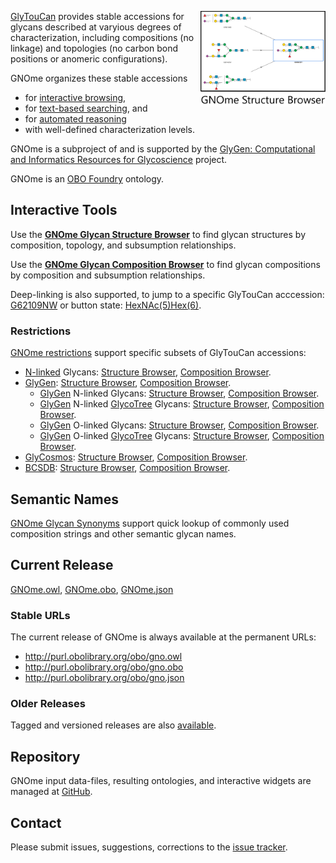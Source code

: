 <A href="https://gnome.glyomics.org/StructureBrowser.html"><img align="right" width="200px" src="img/GNOme Structure Browser Button.png"/></A> [GlyTouCan](http://glytoucan.org) provides stable accessions for glycans described at varyious degrees of characterization, including compositions (no linkage) and topologies (no carbon bond positions or anomeric configurations). 

GNOme organizes these stable accessions  
* for [interactive browsing](#interactive-tools),
* for [text-based searching](#semantic-names), and
* for [automated reasoning](#current-release)
* with well-defined characterization levels.

GNOme is a subproject of and is supported by the [GlyGen: Computational and Informatics Resources for Glycoscience](http://glygen.org/) project. 

GNOme is an [OBO Foundry](http://obofoundry.org/ontology/gno) ontology.

## Interactive Tools
Use the **[GNOme Glycan Structure Browser](https://gnome.glyomics.org/StructureBrowser.html)** to find glycan structures by composition, topology, and subsumption relationships. 

Use the **[GNOme Glycan Composition Browser](https://gnome.glyomics.org/CompositionBrowser.html)** to find glycan compositions by composition and subsumption relationships.

Deep-linking is also supported, to jump to a specific GlyTouCan acccession: [G62109NW](https://gnome.glyomics.org/StructureBrowser.html?focus=G62109NW) or button state: [HexNAc(5)Hex(6)](https://gnome.glyomics.org/StructureBrowser.html?HexNAc=5&Hex=6).


### Restrictions ###
[GNOme restrictions](restrictions) support specific subsets of GlyTouCan accessions:
* [N-linked](https://glycomotif.glyomics.org/glycomotifdev/GGM.001001#Alignments) Glycans: [Structure Browser](https://gnome.glyomics.org/restrictions/NGlycans.StructureBrowser.html), [Composition Browser](https://gnome.glyomics.org/restrictions/NGlycans.CompositionBrowser.html).
* [GlyGen](http://glygen.org): [Structure Browser](https://gnome.glyomics.org/restrictions/GlyGen.StructureBrowser.html), [Composition Browser](https://gnome.glyomics.org/restrictions/GlyGen.CompositionBrowser.html).
  * [GlyGen](http://glygen.org) N-linked Glycans: [Structure Browser](https://gnome.glyomics.org/restrictions/GlyGen_NGlycans.StructureBrowser.html), [Composition Browser](https://gnome.glyomics.org/restrictions/GlyGen_NGlycans.CompositionBrowser.html).
  * [GlyGen](http://glygen.org) N-linked [GlycoTree](https://glygen.ccrc.uga.edu/sandbox/) Glycans: [Structure Browser](https://gnome.glyomics.org/restrictions/GlycoTree_NGlycans.StructureBrowser.html), [Composition Browser](https://gnome.glyomics.org/restrictions/GlycoTree_NGlycans.CompositionBrowser.html).
  * [GlyGen](http://glygen.org) O-linked Glycans: [Structure Browser](https://gnome.glyomics.org/restrictions/GlyGen_OGlycans.StructureBrowser.html), [Composition Browser](https://gnome.glyomics.org/restrictions/GlyGen_OGlycans.CompositionBrowser.html).
  * [GlyGen](http://glygen.org) O-linked [GlycoTree](https://glygen.ccrc.uga.edu/sandbox/) Glycans: [Structure Browser](https://gnome.glyomics.org/restrictions/GlycoTree_OGlycans.StructureBrowser.html), [Composition Browser](https://gnome.glyomics.org/restrictions/GlycoTree_OGlycans.CompositionBrowser.html).
* [GlyCosmos](https://glycosmos.org/glycans/index): [Structure Browser](https://gnome.glyomics.org/restrictions/GlyCosmos.StructureBrowser.html), [Composition Browser](https://gnome.glyomics.org/restrictions/GlyCosmos.CompositionBrowser.html).
* [BCSDB](http://csdb.glycoscience.ru/bacterial/): [Structure Browser](https://gnome.glyomics.org/restrictions/BCSDB.StructureBrowser.html), [Composition Browser](https://gnome.glyomics.org/restrictions/BCSDB.CompositionBrowser.html).

## Semantic Names
[GNOme Glycan Synonyms](data/exact_synonym.txt) support quick lookup of commonly used composition strings and other semantic glycan names. 

## Current Release
[GNOme.owl](https://github.com/glygen-glycan-data/GNOme/releases/latest/download/GNOme.owl), 
[GNOme.obo](https://github.com/glygen-glycan-data/GNOme/releases/latest/download/GNOme.obo), 
[GNOme.json](https://github.com/glygen-glycan-data/GNOme/releases/latest/download/GNOme.json)

### Stable URLs
The current release of GNOme is always available at the permanent URLs: 
* http://purl.obolibrary.org/obo/gno.owl
* http://purl.obolibrary.org/obo/gno.obo
* http://purl.obolibrary.org/obo/gno.json

### Older Releases
Tagged and versioned releases are also [available](https://github.com/glygen-glycan-data/GNOme/releases).

## Repository
GNOme input data-files, resulting ontologies, and interactive widgets are managed at [GitHub](https://github.com/glygen-glycan-data/GNOme). 

## Contact
Please submit issues, suggestions, corrections to the [issue tracker](https://github.com/glygen-glycan-data/GNOme/issues).  

